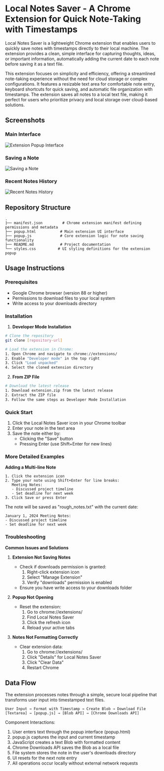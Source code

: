 # Local Notes Saver - A Chrome Extension for Quick Note-Taking with Timestamps

Local Notes Saver is a lightweight Chrome extension that enables users to quickly save notes with timestamps directly to their local machine. The extension provides a clean, simple interface for capturing thoughts, ideas, or important information, automatically adding the current date to each note before saving it as a text file.

This extension focuses on simplicity and efficiency, offering a streamlined note-taking experience without the need for cloud storage or complex configurations. It features a resizable text area for comfortable note entry, keyboard shortcuts for quick saving, and automatic file organization with timestamps. The extension saves all notes to a local text file, making it perfect for users who prioritize privacy and local storage over cloud-based solutions.

## Screenshots

### Main Interface
<!-- Screenshot placeholder: Add a screenshot of the extension popup interface -->
![Extension Popup Interface](screenshots/main_interface.png)

### Saving a Note
<!-- Screenshot placeholder: Add a screenshot of saving a note in action -->
![Saving a Note](screenshots/saving_note.png)

### Recent Notes History
<!-- Screenshot placeholder: Add a screenshot showing the recent notes history section -->
![Recent Notes History](screenshots/note_history.png)

## Repository Structure
```
.
├── manifest.json         # Chrome extension manifest defining permissions and metadata
├── popup.html           # Main extension UI interface
├── popup.js             # Core extension logic for note saving functionality
├── README.md            # Project documentation
└── styles.css          # UI styling definitions for the extension popup
```

## Usage Instructions
### Prerequisites
- Google Chrome browser (version 88 or higher)
- Permissions to download files to your local system
- Write access to your downloads directory

### Installation
1. **Developer Mode Installation**
```bash
# Clone the repository
git clone [repository-url]

# Load the extension in Chrome:
1. Open Chrome and navigate to chrome://extensions/
2. Enable "Developer mode" in the top right
3. Click "Load unpacked"
4. Select the cloned extension directory
```

2. **From ZIP File**
```bash
# Download the latest release
1. Download extension.zip from the latest release
2. Extract the ZIP file
3. Follow the same steps as Developer Mode Installation
```

### Quick Start
1. Click the Local Notes Saver icon in your Chrome toolbar
2. Enter your note in the text area
3. Save the note either by:
   - Clicking the "Save" button
   - Pressing Enter (use Shift+Enter for new lines)

### More Detailed Examples
**Adding a Multi-line Note**
```
1. Click the extension icon
2. Type your note using Shift+Enter for line breaks:
   Meeting Notes:
   - Discussed project timeline
   - Set deadline for next week
3. Click Save or press Enter
```

The note will be saved as "rough_notes.txt" with the current date:
```
January 1, 2024 Meeting Notes:
- Discussed project timeline
- Set deadline for next week
```

### Troubleshooting
**Common Issues and Solutions**

1. **Extension Not Saving Notes**
   - Check if downloads permission is granted:
     1. Right-click extension icon
     2. Select "Manage Extension"
     3. Verify "downloads" permission is enabled
   - Ensure you have write access to your downloads folder

2. **Popup Not Opening**
   - Reset the extension:
     1. Go to chrome://extensions/
     2. Find Local Notes Saver
     3. Click the refresh icon
     4. Reload your active tabs

3. **Notes Not Formatting Correctly**
   - Clear extension data:
     1. Go to chrome://extensions/
     2. Click "Details" for Local Notes Saver
     3. Click "Clear Data"
     4. Restart Chrome

## Data Flow
The extension processes notes through a simple, secure local pipeline that transforms user input into timestamped text files.

```ascii
User Input → Format with Timestamp → Create Blob → Download File
[Textarea] → [popup.js] → [Blob API] → [Chrome Downloads API]
```

Component Interactions:
1. User enters text through the popup interface (popup.html)
2. popup.js captures the input and current timestamp
3. JavaScript creates a text Blob with formatted content
4. Chrome Downloads API saves the Blob as a local file
5. File system stores the note in the user's downloads directory
6. UI resets for the next note entry
7. All operations occur locally without external network requests